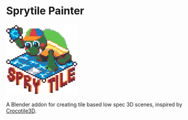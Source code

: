Sprytile Painter
===
![Sprytile Mascot](sprytile-logo.png)

A Blender addon for creating tile based low spec 3D scenes, inspired by [Crocotile3D](http://www.crocotile3d.com/).
